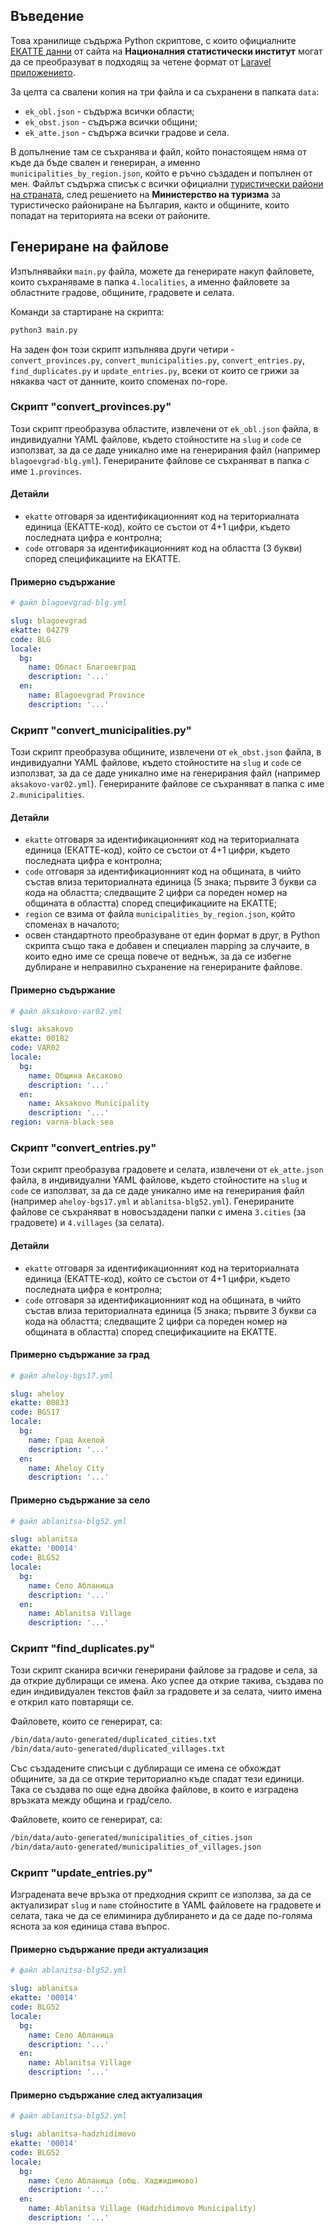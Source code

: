 ## Въведение

Това хранилище съдържа Python скриптове, с които официалните [ЕКАТТЕ данни](https://www.nsi.bg/nrnm/ekatte/index) от сайта на **Националния статистически институт** могат да се преобразуват в подходящ за четене формат от [Laravel приложението](https://github.com/destinationbg/backend-laravel).

За целта са свалени копия на три файла и са съхранени в папката `data`:
- `ek_obl.json` - съдържа всички области;
- `ek_obst.json` - съдържа всички общини;
- `ek_atte.json` - съдържа всички градове и села.

В допълнение там се съхранява и файл, който понастоящем няма от къде да бъде свален и генериран, а именно `municipalities_by_region.json`, който е ръчно създаден и попълнен от мен. Файлът съдържа списък с всички официални [туристически райони на страната](https://www.tourism.government.bg/bg/kategorii/strategicheski-dokumenti/koncepciya-za-turistichesko-rayonirane-na-bulgariya), след решението на **Министерство на туризма** за туристическо райониране на България, както и общините, които попадат на територията на всеки от районите.

## Генериране на файлове

Изпълнявайки `main.py` файла, можете да генерирате накуп файловете, които съхраняваме в папка `4.localities`, а именно файловете за областните градове, общините, градовете и селата.

Команди за стартиране на скрипта:

```bash
python3 main.py
```

На заден фон този скрипт изпълнява други четири - `convert_provinces.py`, `convert_municipalities.py`, `convert_entries.py`, `find_duplicates.py` и `update_entries.py`, всеки от които се грижи за някаква част от данните, които споменах по-горе.

### Скрипт "convert_provinces.py"

Този скрипт преобразува областите, извлечени от `ek_obl.json` файла, в индивидуални YAML файлове, където стойностите на `slug` и `code` се използват, за да се даде уникално име на генерирания файл (например `blagoevgrad-blg.yml`). Генерираните файлове се съхраняват в папкa с име `1.provinces`.

#### Детайли

- `ekatte` отговаря за идентификационният код на териториалната единица (ЕКАТТЕ-код), който се състои от 4+1 цифри, където последната цифра е контролна;
- `code` отговаря за идентификационният код на областта (3 букви) според спецификациите на ЕКАТТЕ.

#### Примерно съдържание

```yml
# файл blagoevgrad-blg.yml

slug: blagoevgrad
ekatte: 04279
code: BLG
locale:
  bg:
    name: Област Благоевград
    description: '...'
  en:
    name: Blagoevgrad Province
    description: '...'
```

### Скрипт "convert_municipalities.py"

Този скрипт преобразува общините, извлечени от `ek_obst.json` файла, в индивидуални YAML файлове, където стойностите на `slug` и `code` се използват, за да се даде уникално име на генерирания файл (например `aksakovo-var02.yml`). Генерираните файлове се съхраняват в папкa с име `2.municipalities`.

#### Детайли

- `ekatte` отговаря за идентификационният код на териториалната единица (ЕКАТТЕ-код), който се състои от 4+1 цифри, където последната цифра е контролна;
- `code` отговаря за идентификационният код на общината, в чийто състав влиза териториалната единица (5 знака; първите 3 букви са кода на областта; следващите 2 цифри са пореден номер на общината в областта) според спецификациите на ЕКАТТЕ;
- `region` се взима от файла `municipalities_by_region.json`, който споменах в началото;
- освен стандартното преобразуване от един формат в друг, в Python скрипта също така е добавен и специален mapping за случаите, в които едно име се среща повече от веднъж, за да се избегне дублиране и неправилно съхранение на генерираните файлове.

#### Примерно съдържание

```yml
# файл aksakovo-var02.yml

slug: aksakovo
ekatte: 00182
code: VAR02
locale:
  bg:
    name: Община Аксаково
    description: '...'
  en:
    name: Aksakovo Municipality
    description: '...'
region: varna-black-sea
```

### Скрипт "convert_entries.py"

Този скрипт преобразува градовете и селата, извлечени от `ek_atte.json` файла, в индивидуални YAML файлове, където стойностите на `slug` и `code` се използват, за да се даде уникално име на генерирания файл (например `aheloy-bgs17.yml` и `ablanitsa-blg52.yml`). Генерираните файлове се съхраняват в новосъздадени папки с имена `3.cities` (за градовете) и `4.villages` (за селата).

#### Детайли

- `ekatte` отговаря за идентификационният код на териториалната единица (ЕКАТТЕ-код), който се състои от 4+1 цифри, където последната цифра е контролна;
- `code` отговаря за идентификационният код на общината, в чийто състав влиза териториалната единица (5 знака; първите 3 букви са кода на областта; следващите 2 цифри са пореден номер на общината в областта) според спецификациите на ЕКАТТЕ.

#### Примерно съдържание за град

```yml
# файл aheloy-bgs17.yml

slug: aheloy
ekatte: 00833
code: BGS17
locale:
  bg:
    name: Град Ахелой
    description: '...'
  en:
    name: Aheloy City
    description: '...'
```

#### Примерно съдържание за село

```yml
# файл ablanitsa-blg52.yml

slug: ablanitsa
ekatte: '00014'
code: BLG52
locale:
  bg:
    name: Село Абланица
    description: '...'
  en:
    name: Ablanitsa Village
    description: '...'
```

### Скрипт "find_duplicates.py"

Този скрипт сканира всички генерирани файлове за градове и села, за да открие дублиращи се имена. Ако успее да открие такива, създава по един индивидуален текстов файл за градовете и за селата, чиито имена е открил като повтарящи се.

Файловете, които се генерират, са:

```bash
/bin/data/auto-generated/duplicated_cities.txt
/bin/data/auto-generated/duplicated_villages.txt
```

Със създадените списъци с дублиращи се имена се обхождат общините, за да се открие териториално къде спадат тези единици. Така се създава по още една двойка файлове, в които е изградена връзката между община и град/село.

Файловете, които се генерират, са:

```bash
/bin/data/auto-generated/municipalities_of_cities.json
/bin/data/auto-generated/municipalities_of_villages.json
```

### Скрипт "update_entries.py"

Изградената вече връзка от предходния скрипт се използва, за да се актуализират `slug` и `name` стойностите в YAML файловете на градовете и селата, така че да се елиминира дублирането и да се даде по-голяма яснота за коя единица става въпрос.

#### Примерно съдържание преди актуализация

```yml
# файл ablanitsa-blg52.yml

slug: ablanitsa
ekatte: '00014'
code: BLG52
locale:
  bg:
    name: Село Абланица
    description: '...'
  en:
    name: Ablanitsa Village
    description: '...'
```

#### Примерно съдържание след актуализация

```yml
# файл ablanitsa-blg52.yml

slug: ablanitsa-hadzhidimovo
ekatte: '00014'
code: BLG52
locale:
  bg:
    name: Село Абланица (общ. Хаджидимово)
    description: '...'
  en:
    name: Ablanitsa Village (Hadzhidimovo Municipality)
    description: '...'
```
